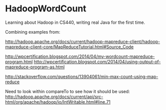 # HadoopWordCount
Learning about Hadoop in CS440, writing real Java for the first time.

Combining examples from:

http://hadoop.apache.org/docs/current/hadoop-mapreduce-client/hadoop-mapreduce-client-core/MapReduceTutorial.html#Source_Code

http://wpcertification.blogspot.com/2014/04/my-wordcount-mapreduce-program.html
http://wpcertification.blogspot.com/2014/04/using-output-of-mapreduce-program-as.html

http://stackoverflow.com/questions/13904061/min-max-count-using-map-reduce

Need to look within compareTo to see how it should be used:
http://hadoop.apache.org/docs/current/api/src-html/org/apache/hadoop/io/IntWritable.html#line.71
